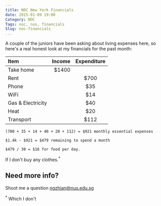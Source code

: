```yaml
---
title: NOC New York Financials
date: 2015-01-09 19:00
Category: NOC
Tags: noc, nus, financials
Slug: noc-financials
...
```


A couple of the juniors have been asking about living expenses here, so here's a real honest look at my financials for the past month:

| Item | Income | Expenditure |
|:-----------|------------:|:------------:|
| Take home       |        $1400 |          |
| Rent     |      | $700 |
| Phone       |     |   $35 |
| WiFi         |     |     $14 |
| Gas & Electricity       | |      $40 |
| Heat    |     | $20 |
| Transport    |   |  $112 |

```
(700 + 35 + 14 + 40 + 20 + 112) = $921 monthly essential expenses

$1.4k - $921 = $479 remaining to spend a month

$479 / 30 = $16 for food per day.
```

If I don't buy any clothes.<sup>*</sup>

## Need more info?
Shoot me a question ngzhian@nus.edu.sg

<sup>*</sup> Which I don't

